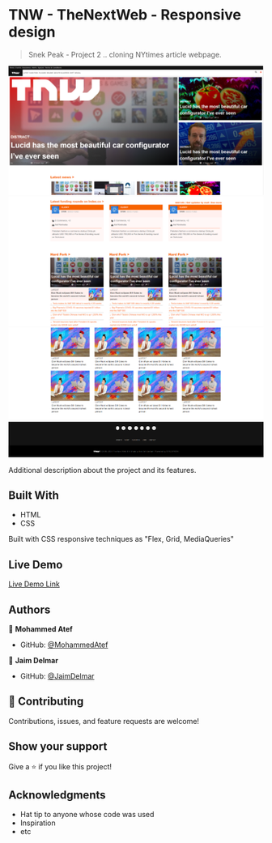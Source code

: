 # TNW - TheNextWeb - Responsive design

> Snek Peak - Project 2 .. cloning NYtimes article webpage.

![screenshot](./shot1.png)
![screenshot](./shot2.png)
![screenshot](./shot3.png)

Additional description about the project and its features.

## Built With

- HTML
- CSS

Built with CSS responsive techniques as "Flex, Grid, MediaQueries"

## Live Demo

[Live Demo Link](https://jaimdedan.github.io/tnw_responsive/)



## Authors

👤 **Mohammed Atef**

- GitHub: [@MohammedAtef](https://github.com/Mohamed-js)


👤 **Jaim Delmar**

- GitHub: [@JaimDelmar](https://github.com/jaimdedan)


## 🤝 Contributing

Contributions, issues, and feature requests are welcome!


## Show your support

Give a ⭐️ if you like this project!

## Acknowledgments

- Hat tip to anyone whose code was used
- Inspiration
- etc


